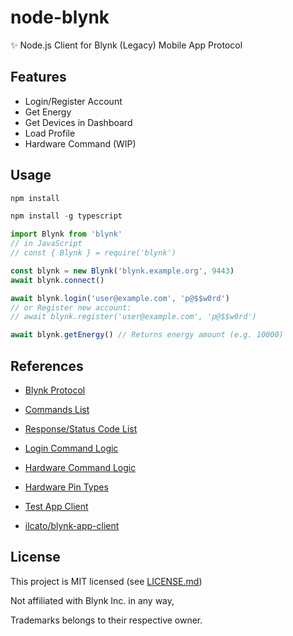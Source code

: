 # node-blynk
✨ Node.js Client for Blynk (Legacy) Mobile App Protocol

## Features
- Login/Register Account
- Get Energy
- Get Devices in Dashboard
- Load Profile
- Hardware Command (WIP)

## Usage
```ts
npm install
```
```ts
npm install -g typescript
```
```ts
import Blynk from 'blynk'
// in JavaScript
// const { Blynk } = require('blynk')

const blynk = new Blynk('blynk.example.org', 9443)
await blynk.connect()

await blynk.login('user@example.com', 'p@$$w0rd')
// or Register new account:
// await blynk.register('user@example.com', 'p@$$w0rd')

await blynk.getEnergy() // Returns energy amount (e.g. 10000)
```

## References

- [Blynk Protocol](https://github.com/blynkkk/blynk-server/blob/master/README.md#blynk-protocol)

- [Commands List](https://github.com/blynkkk/blynk-server/blob/master/server/core/src/main/java/cc/blynk/server/core/protocol/enums/Command.java#L10)

- [Response/Status Code List](https://github.com/blynkkk/blynk-server/blob/master/server/core/src/main/java/cc/blynk/server/core/protocol/enums/Response.java#L12)

- [Login Command Logic](https://github.com/blynkkk/blynk-server/blob/master/server/tcp-app-server/src/main/java/cc/blynk/server/application/handlers/main/auth/MobileLoginHandler.java)

- [Hardware Command Logic](https://github.com/blynkkk/blynk-server/blob/master/server/tcp-app-server/src/main/java/cc/blynk/server/application/handlers/main/logic/MobileHardwareLogic.java)

- [Hardware Pin Types](https://github.com/blynkkk/blynk-server/blob/master/server/core/src/main/java/cc/blynk/server/core/model/enums/PinType.java)

- [Test App Client](https://github.com/blynkkk/blynk-server/blob/master/integration-tests/src/test/java/cc/blynk/integration/model/tcp/TestAppClient.java)

- [ilcato/blynk-app-client](https://github.com/ilcato/blynk-app-client/blob/master/index.js)

## License
This project is MIT licensed (see [LICENSE.md](LICENSE.md))

Not affiliated with Blynk Inc. in any way, 

Trademarks belongs to their respective owner.
